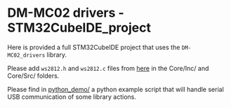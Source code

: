 # DM-MC02 drivers - STM32CubeIDE_project

Here is provided a full STM32CubeIDE project that uses the `DM-MC02_drivers` library.

Please add `ws2812.h` and `ws2812.c` files from [here](https://gitee.com/kit-miao/dm-mc02/tree/master/%E4%BE%8B%E7%A8%8B/CtrBoard-H7_WS2812) in the Core/Inc/ and Core/Src/ folders.

Please find in [python_demo/](./python_demo/) a python example script that will handle serial USB communication of some library actions. 